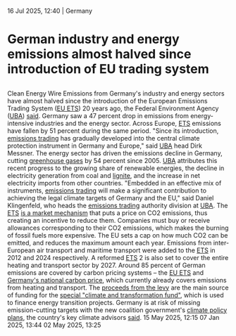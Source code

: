 16 Jul 2025, 12:40
| 
Germany
# German industry and energy emissions almost halved since introduction of EU trading system 
## 
Clean Energy Wire
Emissions from Germany's industry and energy sectors have almost halved since the introduction of the European Emissions Trading System ([EU ETS](https://www.cleanenergywire.org/glossary/letter_e#eu_ets)) 20 years ago, the Federal Environment Agency ([UBA](https://www.cleanenergywire.org/experts/uba-federal-environment-agency)) [said](https://www.umweltbundesamt.de/presse/pressemitteilungen/20-jahre-europaeischer-emissionshandel-deutsche). Germany saw a 47 percent drop in emissions from energy-intensive industries and the energy sector. Across Europe, [ETS](https://www.cleanenergywire.org/glossary/letter_e#ets) emissions have fallen by 51 percent during the same period.
"Since its introduction, [emissions trading](https://www.cleanenergywire.org/glossary/letter_e#emissions_trading) has gradually developed into the central climate protection instrument in Germany and Europe," said [UBA](https://www.cleanenergywire.org/experts/uba-federal-environment-agency) head Dirk Messner. The energy sector has driven the emissions decline in Germany, cutting [greenhouse gases](https://www.cleanenergywire.org/glossary/letter_g#greenhouse_gases) by 54 percent since 2005. [UBA](https://www.cleanenergywire.org/experts/uba-federal-environment-agency) attributes this recent progress to the growing share of renewable energies, the decline in electricity generation from coal and [lignite](https://www.cleanenergywire.org/glossary/letter_l#lignite), and the increase in net electricity imports from other countries.
"Embedded in an effective mix of instruments, [emissions trading](https://www.cleanenergywire.org/glossary/letter_e#emissions_trading) will make a significant contribution to achieving the legal climate targets of Germany and the EU," said Daniel Klingenfeld, who heads the [emissions trading](https://www.cleanenergywire.org/glossary/letter_e#emissions_trading) authority division at [UBA](https://www.cleanenergywire.org/experts/uba-federal-environment-agency).
The [ETS](https://www.cleanenergywire.org/glossary/letter_e#ets) [is a market mechanism](https://www.cleanenergywire.org/factsheets/understanding-european-unions-emissions-trading-system) that puts a price on CO2 emissions, thus creating an incentive to reduce them. Companies must buy or receive allowances corresponding to their CO2 emissions, which makes the burning of fossil fuels more expensive. The EU sets a cap on how much CO2 can be emitted, and reduces the maximum amount each year. Emissions from inter-European air transport and maritime transport were added to the [ETS](https://www.cleanenergywire.org/glossary/letter_e#ets) in 2012 and 2024 respectively. A reformed [ETS](https://www.cleanenergywire.org/glossary/letter_e#ets) 2 is also set to cover the entire heating and transport sector by 2027.
Around 85 percent of German emissions are covered by carbon pricing systems – the [EU ETS](https://www.cleanenergywire.org/glossary/letter_e#eu_ets) and [Germany's national carbon price](https://www.cleanenergywire.org/factsheets/germanys-planned-carbon-pricing-system-transport-and-buildings), which currently already covers emissions from heating and transport. The [proceeds from the levy](https://www.cleanenergywire.org/news/emissions-trading-generates-185-billion-euros-revenue-germany-2024-uba) are the main source of funding for the [special "climate and transformation fund"](https://www.cleanenergywire.org/factsheets/qa-what-german-top-courts-debt-brake-ruling-means-climate-policy), which is used to finance energy transition projects.
Germany is at risk of missing emission-cutting targets with the new coalition government's [climate policy plans](https://www.cleanenergywire.org/factsheets/what-germanys-aspiring-coalition-government-agreement-means-climate-and-energy), the country's key climate advisors [said](https://www.cleanenergywire.org/news/germany-runs-risk-missing-emission-cutting-targets-new-government-plans-climate-council).
15 May 2025, 12:15
07 Jan 2025, 13:44
02 May 2025, 13:25